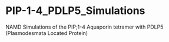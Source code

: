 # PIP-1-4_PDLP5_Simulations
NAMD Simulations of the PIP;1-4 Aquaporin tetramer with PDLP5 (Plasmodesmata Located Protein)
